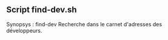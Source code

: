 ﻿## Script find-dev.sh
Synopsys : find-dev <devname>
Recherche <devname> dans le carnet d'adresses des développeurs.
